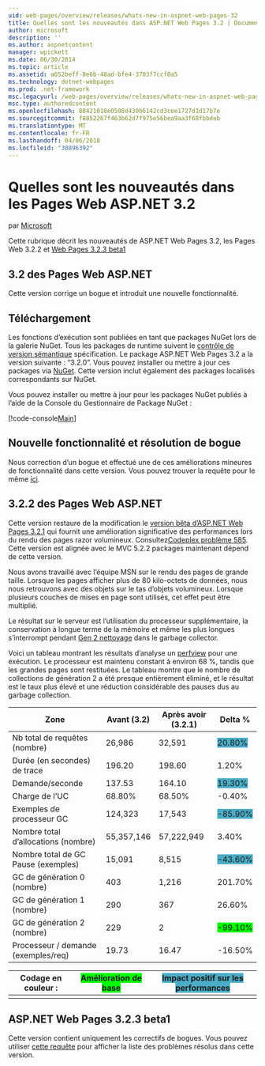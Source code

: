 ```yaml
---
uid: web-pages/overview/releases/whats-new-in-aspnet-web-pages-32
title: Quelles sont les nouveautés dans ASP.NET Web Pages 3.2 | Documents Microsoft
author: microsoft
description: ''
ms.author: aspnetcontent
manager: wpickett
ms.date: 06/30/2014
ms.topic: article
ms.assetid: a652beff-8e6b-48ad-bfe4-3703f7ccf0a5
ms.technology: dotnet-webpages
ms.prod: .net-framework
msc.legacyurl: /web-pages/overview/releases/whats-new-in-aspnet-web-pages-32
msc.type: authoredcontent
ms.openlocfilehash: 80421018e0508d430b6142cd3cee1727d1d17b7e
ms.sourcegitcommit: f8852267f463b62d7f975e56bea9aa3f68fbbdeb
ms.translationtype: MT
ms.contentlocale: fr-FR
ms.lasthandoff: 04/06/2018
ms.locfileid: "30896392"
---
```

<a name="whats-new-in-aspnet-web-pages-32"></a>Quelles sont les nouveautés dans les Pages Web ASP.NET 3.2
====================
par [Microsoft](https://github.com/microsoft)

Cette rubrique décrit les nouveautés de ASP.NET Web Pages 3.2, les Pages Web 3.2.2 et [Web Pages 3.2.3 beta1](https://blogs.msdn.com/b/webdev/archive/2014/12/17/asp-net-mvc-5-2-3-web-pages-5-2-3-and-web-api-5-2-3-beta-releases.aspx)

## <a name="aspnet-web-pages-32"></a>3.2 des Pages Web ASP.NET

Cette version corrige un bogue et introduit une nouvelle fonctionnalité.

## <a name="download"></a>Téléchargement

Les fonctions d’exécution sont publiées en tant que packages NuGet lors de la galerie NuGet. Tous les packages de runtime suivent le [contrôle de version sémantique](http://semver.org/) spécification. Le package ASP.NET Web Pages 3.2 a la version suivante : &ldquo;3.2.0&rdquo;. Vous pouvez installer ou mettre à jour ces packages via [NuGet](http://www.nuget.org/packages/Microsoft.AspNet.WebPages/). Cette version inclut également des packages localisés correspondants sur NuGet.

Vous pouvez installer ou mettre à jour pour les packages NuGet publiés à l’aide de la Console du Gestionnaire de Package NuGet :

[!code-console[Main](whats-new-in-aspnet-web-pages-32/samples/sample1.cmd)]

## <a name="new-feature-and-bug-fix"></a>Nouvelle fonctionnalité et résolution de bogue

Nous correction d’un bogue et effectué une de ces améliorations mineures de fonctionnalité dans cette version. Vous pouvez trouver la requête pour le même [ici](https://aspnetwebstack.codeplex.com/workitem/list/advanced?keyword=&amp;status=Closed&amp;type=All&amp;priority=All&amp;release=v5.2%20RC|v5.2%20RTM&amp;assignedTo=All&amp;component=Web%20Pages%2FRazor&amp;sortField=Id&amp;sortDirection=Descending&amp;page=0&amp;reasonClosed=Fixed).

## <a name="aspnet-web-pages-322"></a>3.2.2 des Pages Web ASP.NET

Cette version restaure de la modification le [version bêta d’ASP.NET Web Pages 3.2.1](https://blogs.msdn.com/b/webdev/archive/2014/07/28/announcing-the-beta-release-of-web-pages-3-2-1.aspx) qui fournit une amélioration significative des performances lors du rendu des pages razor volumineux. Consultez[Codeplex problème 585](https://aspnetwebstack.codeplex.com/workitem/585). Cette version est alignée avec le MVC 5.2.2 packages maintenant dépend de cette version.

Nous avons travaillé avec l’équipe MSN sur le rendu des pages de grande taille. Lorsque les pages afficher plus de 80 kilo-octets de données, nous nous retrouvons avec des objets sur le tas d’objets volumineux. Lorsque plusieurs couches de mises en page sont utilisés, cet effet peut être multiplié.

Le résultat sur le serveur est l’utilisation du processeur supplémentaire, la conservation à longue terme de la mémoire et même les plus longues s’interrompt pendant [Gen 2 nettoyage](https://msdn.microsoft.com/en-us/library/ms973837.aspx) dans le garbage collector.

Voici un tableau montrant les résultats d’analyse un [perfview](https://channel9.msdn.com/Series/PerfView-Tutorial) pour une exécution. Le processeur est maintenu constant à environ 68 %, tandis que les grandes pages sont restituées. Le tableau montre que le nombre de collections de génération 2 a été presque entièrement éliminé, et le résultat est le taux plus élevé et une réduction considérable des pauses dus au garbage collection.

| **Zone** | **Avant (3.2)** | **Après avoir (3.2.1)** | **Delta %** |
| --- | --- | --- | --- |
| Nb total de requêtes (nombre) | 26,986 | 32,591 | <font style="background-color: #4bacc6">20.80%</font> |
| Durée (en secondes) de trace | 196.20 | 198.60 | 1.20% |
| Demande/seconde | 137.53 | 164.10 | <font style="background-color: #4bacc6">19.30%</font> |
| Charge de l’UC | 68.80% | 68.50% |  -0.40% |
| Exemples de processeur GC | 124,323 | 17,543 | <font style="background-color: #4bacc6">-85.90%</font> |
| Nombre total d’allocations (nombre) | 55,357,146 | 57,222,949 | 3.40% |
| Nombre total de GC Pause (exemples) | 15,091 | 8,515 | <font style="background-color: #4bacc6">-43.60%</font> |
| GC de génération 0 (nombre) | 403 | 1,216 | 201.70% |
| GC de génération 1 (nombre) | 290 | 367 | 26.60% |
| GC de génération 2 (nombre) | 229 | 2 | <font style="background-color: #00ff00">-99.10%</font> |
| Processeur / demande (exemples/req) | 19.73 | 16.47 | -16.50% |

| Codage en couleur : | <font style="background-color: #00ff00">Amélioration de base</font> | <font style="background-color: #4bacc6">Impact positif sur les performances</font> |
|---------------|-----------------------------------------------------------------|-------------------------------------------------------------------------------|
|               |                                                                 |                                                                               |

## <a name="aspnet-web-pages-323-beta1"></a>ASP.NET Web Pages 3.2.3 beta1

Cette version contient uniquement les correctifs de bogues. Vous pouvez utiliser [cette requête](https://aspnetwebstack.codeplex.com/workitem/list/advanced?keyword=&amp;status=Closed&amp;type=All&amp;priority=All&amp;release=v5.2.3%20Beta&amp;assignedTo=All&amp;component=Web%20Pages%2FRazor&amp;sortField=LastUpdatedDate&amp;sortDirection=Descending&amp;page=0&amp;reasonClosed=Fixed) pour afficher la liste des problèmes résolus dans cette version.
